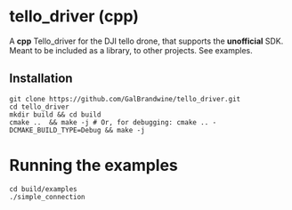 # tello_driver (cpp)
A **cpp** Tello_driver for the DJI tello drone, that supports the **unofficial** SDK.
Meant to be included as a library, to other projects. See examples.

Installation
---
```shell
git clone https://github.com/GalBrandwine/tello_driver.git
cd tello_driver
mkdir build && cd build
cmake ..  && make -j # Or, for debugging: cmake .. -DCMAKE_BUILD_TYPE=Debug && make -j
```

# Running the examples
```shell
cd build/examples
./simple_connection

